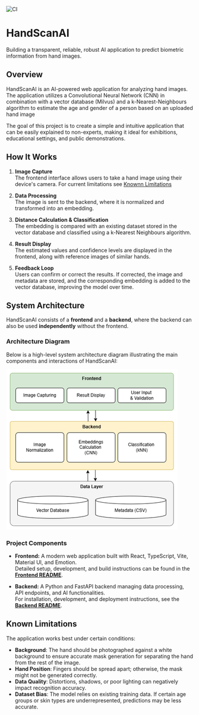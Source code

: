 ![CI](https://github.com/ZDDduesseldorf/HandScanAI/actions/workflows/ci.yml/badge.svg?branch=main)

# HandScanAI

Building a transparent, reliable, robust AI application to predict biometric information from hand images.

## Overview

HandScanAI is an AI-powered web application for analyzing hand images. The application utilizes a Convolutional Neural Network (CNN) in combination with a vector database (Milvus) and a k-Nearest-Neighbours algorithm to estimate the age and gender of a person based on an uploaded hand image

The goal of this project is to create a simple and intuitive application that can be easily explained to non-experts, making it ideal for exhibitions, educational settings, and public demonstrations.

## How It Works

1. **Image Capture**  
   The frontend interface allows users to take a hand image using their device's camera. For current limitations see [Knownn Limitations](#known-limitations)


2. **Data Processing**  
   The image is sent to the backend, where it is normalized and transformed into an embedding.

3. **Distance Calculation & Classification**  
   The embedding is compared with an existing dataset stored in the vector database and classified using a k-Nearest Neighbours algorithm. 

4. **Result Display**  
   The estimated values and confidence levels are displayed in the frontend, along with reference images of similar hands.

5. **Feedback Loop**  
   Users can confirm or correct the results. If corrected, the image and metadata are stored, and the corresponding embedding is added to the vector database, improving the model over time.

## System Architecture

HandScanAI consists of a **frontend** and a **backend**, where the backend can also be used **independently** without the frontend.  

### **Architecture Diagram**
Below is a high-level system architecture diagram illustrating the main components and interactions of HandScanAI:

![HandScanAI Architecture](readme_data/HandScanAIArchitecture.png)

### Project Components

- **Frontend:** A modern web application built with React, TypeScript, Vite, Material UI, and Emotion.  
  Detailed setup, development, and build instructions can be found in the **[Frontend README](frontend/README.md)**.

- **Backend:** A Python and FastAPI backend managing data processing, API endpoints, and AI functionalities.  
  For installation, development, and deployment instructions, see the **[Backend README](backend/README.md)**.


## Known Limitations

The application works best under certain conditions:

- **Background**: The hand should be photographed against a white background to ensure accurate mask generation for separating the hand from the rest of the image.
- **Hand Position**: Fingers should be spread apart; otherwise, the mask might not be generated correctly.
- **Data Quality**: Distortions, shadows, or poor lighting can negatively impact recognition accuracy.
- **Dataset Bias**: The model relies on existing training data. If certain age groups or skin types are underrepresented, predictions may be less accurate.

